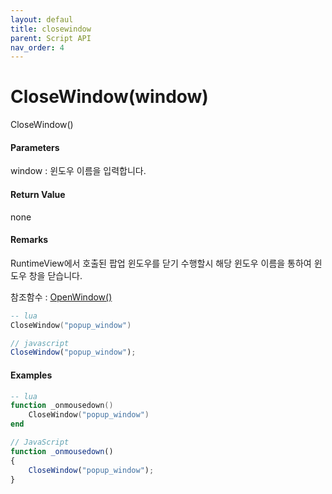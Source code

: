 ```yaml
---
layout: defaul
title: closewindow
parent: Script API
nav_order: 4
---
```

# CloseWindow\(window\)

CloseWindow\(\)

#### Parameters

window : 윈도우 이름을 입력합니다.

#### Return Value

none

#### Remarks

RuntimeView에서 호출된 팝업 윈도우를 닫기 수행할시 해당 윈도우 이름을 통하여 윈도우 창을 닫습니다.

참조함수 : [OpenWindow\(\)](/ScriptAPI\OpenWindow.html)

```lua
-- lua
CloseWindow("popup_window")
```

```js
// javascript
CloseWindow("popup_window");
```

#### 

#### Examples

```lua
-- lua
function _onmousedown()
    CloseWindow("popup_window")
end
```

```js
// JavaScript
function _onmousedown()
{    
    CloseWindow("popup_window");
}
```



